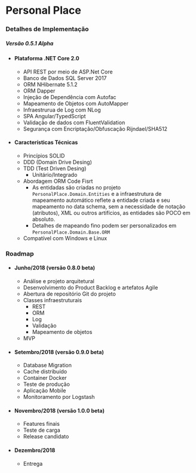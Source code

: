 # Personal Place

### Detalhes de Implementação
##### Versão 0.5.1 Alpha
* #### Plataforma .NET Core 2.0
  * API REST por meio de ASP.Net Core
  * Banco de Dados SQL Server 2017
  * ORM NHibernate 5.1.2
  * ORM Dapper
  * Injeção de Dependência com Autofac
  * Mapeamento de Objetos com AutoMapper
  * Infraestrurua de Log com NLog
  * SPA Angular/TypedScript
  * Validação de dados com FluentValidation
  * Segurança com Encriptação/Obfuscação Rijndael/SHA512

* #### Características Técnicas
  * Princípios SOLID
  * DDD (Domain Drive Desing)
  * TDD (Test Driven Desing)
    * Unitário/Integrado
  * Abordagem ORM Code Fisrt
    * As entidadas são criadas no projeto `PersonalPlace.Domain.Entities` e a infraestrutura de mapeamento automático reflete a entidade criada e seu mapeamento no data schema, sem a necessidade de notação (atributos), XML ou outros artifícios, as entidades são POCO em absoluto.
    * Detalhes de mapeando fino podem ser personalizados em `PersonalPlace.Domain.Base.ORM`
  * Compatível com Windows e Linux
  
### Roadmap

* #### Junho/2018 (versão 0.8.0 beta)
  * Análise e projeto arquitetural
  * Desenvolvimento do Product Backlog e artefatos Agile
  * Abertura de repositório Git do projeto 
  * Classes infraestruturais
    * REST
    * ORM
    * Log
    * Validação
    * Mapeamento de objetos
  * MVP
* #### Setembro/2018 (versão 0.9.0 beta)
  * Database Migration
  * Cache distribuído
  * Container Docker 
  * Teste de produção
  * Aplicação Mobile
  * Monitoramento por Logstash
* #### Novembro/2018 (versão 1.0.0 beta)
  * Features finais
  * Teste de carga
  * Release candidato
* #### Dezembro/2018
  * Entrega